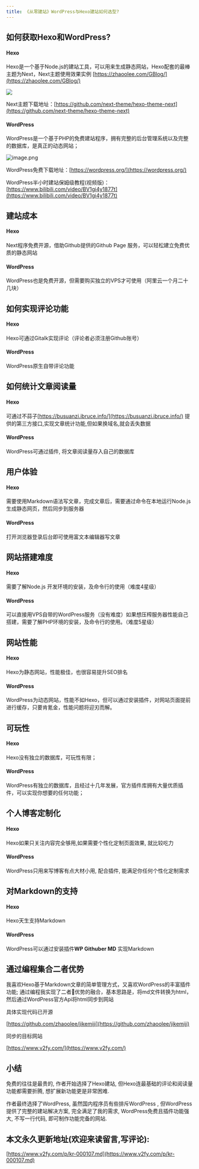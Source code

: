 ```yaml
---
title: 《从零建站》WordPress与Hexo建站如何选型?
---
```




## 如何获取Hexo和WordPress?

#### Hexo

Hexo是一个基于Node.js的建站工具，可以用来生成静态网站，Hexo配套的最棒主题为Next，Next主题使用效果实例 [https://zhaoolee.com/GBlog/](https://zhaoolee.com/GBlog/)


![](https://www.v2fy.com/asset/0i/jikemiji/jikemiji-md/kr-000107.assets/1240-20200824162659731.png)


Next主题下载地址：[https://github.com/next-theme/hexo-theme-next](https://github.com/next-theme/hexo-theme-next)


#### WordPress

WordPress是一个基于PHP的免费建站程序，拥有完整的后台管理系统以及完整的数据库，是真正的动态网站；

![image.png](https://www.v2fy.com/asset/0i/jikemiji/jikemiji-md/kr-000107.assets/1240-20200824162659769.png)


WordPress免费下载地址：[https://wordpress.org/](https://wordpress.org/)

WordPress半小时建站保姆级教程(视频版)：[https://www.bilibili.com/video/BV1gi4y1877t](https://www.bilibili.com/video/BV1gi4y1877t)


## 建站成本

#### Hexo

Next程序免费开源，借助Github提供的Github Page 服务，可以轻松建立免费优质的静态网站

#### WordPress

WordPress也是免费开源，但需要购买独立的VPS才可使用（阿里云一个月二十几块）


## 如何实现评论功能

#### Hexo

Hexo可通过Gitalk实现评论（评论者必须注册Github账号）

#### WordPress

WordPress原生自带评论功能

## 如何统计文章阅读量

#### Hexo

可通过不蒜子[https://busuanzi.ibruce.info/](https://busuanzi.ibruce.info/)
提供的第三方接口,实现文章统计功能,但如果换域名,就会丢失数据

#### WordPress

WordPress可通过插件, 将文章阅读量存入自己的数据库


##  用户体验


#### Hexo

需要使用Markdown语法写文章，完成文章后，需要通过命令在本地运行Node.js生成静态网页，然后同步到服务器

#### WordPress

打开浏览器登录后台即可使用富文本编辑器写文章

## 网站搭建难度

#### Hexo

需要了解Node.js 开发环境的安装，及命令行的使用（难度4星级）

#### WordPress

可以直接用VPS自带的WordPress服务（没有难度）如果想压榨服务器性能自己搭建，需要了解PHP环境的安装，及命令行的使用。（难度5星级）


## 网站性能

#### Hexo

Hexo为静态网站，性能极佳，也很容易提升SEO排名


#### WordPress

WordPress为动态网站，性能不如Hexo，但可以通过安装插件，对网站页面提前进行缓存，只要肯氪金，性能问题将迎刃而解。

## 可玩性

#### Hexo

Hexo没有独立的数据库，可玩性有限；

#### WordPress

WordPress有独立的数据库，且经过十几年发展，官方插件库拥有大量优质插件，可以实现你想要的任何功能；


## 个人博客定制化

#### Hexo

Hexo如果只关注内容完全够用,如果需要个性化定制页面效果, 就比较吃力


#### WordPress


WordPress只用来写博客有点大材小用, 配合插件, 能满足你任何个性化定制需求

## 对Markdown的支持

#### Hexo

Hexo天生支持Markdown

#### WordPress

WordPress可以通过安装插件**WP Githuber MD** 实现Markdown


## 通过编程集合二者优势

我喜欢Hexo基于Markdown文章的简单管理方式，又喜欢WordPress的丰富插件功能; 通过编程我实现了二者优势的融合，基本思路是，将md文件转换为html，然后通过WordPress官方Api将html同步到网站

具体实现代码已开源

[https://github.com/zhaoolee/jikemiji](https://github.com/zhaoolee/jikemiji)

同步的目标网站 



[https://www.v2fy.com/](https://www.v2fy.com/)


## 小结

免费的往往是最贵的, 作者开始选择了Hexo建站, 但Hexo连最基础的评论和阅读量功能都需要折腾, 想扩展新功能更是非常困难.

作者最终选择了WordPress, 虽然国内程序员有些排斥WordPress , 但WordPress提供了完整的建站解决方案, 完全满足了我的需求, WordPress免费且插件功能强大, 不写一行代码, 即可制作功能完备的网站.
## 本文永久更新地址(欢迎来读留言,写评论):

[https://www.v2fy.com/p/kr-000107.md](https://www.v2fy.com/p/kr-000107.md)
